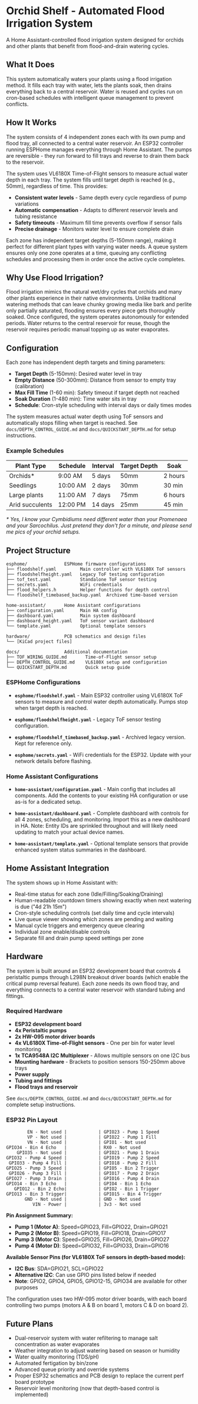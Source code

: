 # Orchid Shelf - Automated Flood Irrigation System

A Home Assistant-controlled flood irrigation system designed for orchids and other plants that benefit from flood-and-drain watering cycles.

## What It Does

This system automatically waters your plants using a flood irrigation method. It fills each tray with water, lets the plants soak, then drains everything back to a central reservoir. Water is reused and cycles run on cron-based schedules with intelligent queue management to prevent conflicts.

## How It Works

The system consists of 4 independent zones each with its own pump and flood tray, all connected to a central water reservoir. An ESP32 controller running ESPHome manages everything through Home Assistant. The pumps are reversible - they run forward to fill trays and reverse to drain them back to the reservoir.

The system uses VL6180X Time-of-Flight sensors to measure actual water depth in each tray. The system fills until target depth is reached (e.g., 50mm), regardless of time. This provides:

- **Consistent water levels** - Same depth every cycle regardless of pump variations
- **Automatic compensation** - Adapts to different reservoir levels and tubing resistance
- **Safety timeouts** - Maximum fill time prevents overflow if sensor fails
- **Precise drainage** - Monitors water level to ensure complete drain

Each zone has independent target depths (5-150mm range), making it perfect for different plant types with varying water needs. A queue system ensures only one zone operates at a time, queuing any conflicting schedules and processing them in order once the active cycle completes.

## Why Use Flood Irrigation?

Flood irrigation mimics the natural wet/dry cycles that orchids and many other plants experience in their native environments. Unlike traditional watering methods that can leave chunky growing media like bark and perlite only partially saturated, flooding ensures every piece gets thoroughly soaked. Once configured, the system operates autonomously for extended periods. Water returns to the central reservoir for reuse, though the reservoir requires periodic manual topping up as water evaporates.

## Configuration

Each zone has independent depth targets and timing parameters:

- **Target Depth** (5-150mm): Desired water level in tray
- **Empty Distance** (50-300mm): Distance from sensor to empty tray (calibration)
- **Max Fill Time** (1-60 min): Safety timeout if target depth not reached
- **Soak Duration** (1-480 min): Time water sits in tray
- **Schedule**: Cron-style scheduling with interval days or daily times modes

The system measures actual water depth using ToF sensors and automatically stops filling when target is reached. See `docs/DEPTH_CONTROL_GUIDE.md` and `docs/QUICKSTART_DEPTH.md` for setup instructions.

### Example Schedules

| Plant Type | Schedule | Interval | Target Depth | Soak |
|------------|----------|----------|--------------|------|
| Orchids* | 9:00 AM | 5 days | 50mm | 2 hours |
| Seedlings | 10:00 AM | 2 days | 30mm | 30 min |
| Large plants | 11:00 AM | 7 days | 75mm | 6 hours |
| Arid succulents | 12:00 PM | 14 days | 25mm | 45 min |

*\* Yes, I know your Cymbidiums need different water than your Promenaea and your Sarcochilus. Just pretend they don't for a minute, and please send me pics of your orchid setups.*

## Project Structure

```
esphome/              ESPHome firmware configurations
├── floodshelf.yaml         Main controller with VL6180X ToF sensors
├── floodshelfheight.yaml   Legacy ToF testing configuration
├── tof_test.yaml           Standalone ToF sensor testing
├── secrets.yaml            WiFi credentials
├── flood_helpers.h         Helper functions for depth control
└── floodshelf_timebased_backup.yaml  Archived time-based version

home-assistant/       Home Assistant configurations
├── configuration.yaml      Main HA config
├── dashboard.yaml          Main system dashboard
├── dashboard_height.yaml   ToF sensor variant dashboard
└── template.yaml           Optional template sensors

hardware/             PCB schematics and design files
└── [KiCad project files]

docs/                 Additional documentation
├── TOF_WIRING_GUIDE.md       Time-of-Flight sensor setup
├── DEPTH_CONTROL_GUIDE.md    VL6180X setup and configuration
└── QUICKSTART_DEPTH.md       Quick setup guide
```

### ESPHome Configurations

- **`esphome/floodshelf.yaml`** - Main ESP32 controller using VL6180X ToF sensors to measure and control water depth automatically. Pumps stop when target depth is reached.

- **`esphome/floodshelfheight.yaml`** - Legacy ToF sensor testing configuration.

- **`esphome/floodshelf_timebased_backup.yaml`** - Archived legacy version. Kept for reference only.

- **`esphome/secrets.yaml`** - WiFi credentials for the ESP32. Update with your network details before flashing.

### Home Assistant Configurations

- **`home-assistant/configuration.yaml`** - Main config that includes all components. Add the contents to your existing HA configuration or use as-is for a dedicated setup.

- **`home-assistant/dashboard.yaml`** - Complete dashboard with controls for all 4 zones, scheduling, and monitoring. Import this as a new dashboard in HA. Note: Entity IDs are sprinkled throughout and will likely need updating to match your actual device names.

- **`home-assistant/template.yaml`** - Optional template sensors that provide enhanced system status summaries in the dashboard.

## Home Assistant Integration

The system shows up in Home Assistant with:
- Real-time status for each zone (Idle/Filling/Soaking/Draining)
- Human-readable countdown timers showing exactly when next watering is due ("4d 21h 15m")  
- Cron-style scheduling controls (set daily time and cycle intervals)
- Live queue viewer showing which zones are pending and waiting
- Manual cycle triggers and emergency queue clearing
- Individual zone enable/disable controls
- Separate fill and drain pump speed settings per zone

## Hardware

The system is built around an ESP32 development board that controls 4 peristaltic pumps through L298N breakout driver boards (which enable the critical pump reversal feature). Each zone needs its own flood tray, and everything connects to a central water reservoir with standard tubing and fittings.

### Required Hardware

- **ESP32 development board**
- **4x Peristaltic pumps**
- **2x HW-095 motor driver boards**
- **4x VL6180X Time-of-Flight sensors** - One per bin for water level monitoring
- **1x TCA9548A I2C Multiplexer** - Allows multiple sensors on one I2C bus
- **Mounting hardware** - Brackets to position sensors 150-250mm above trays
- **Power supply**
- **Tubing and fittings**
- **Flood trays and reservoir**

See `docs/DEPTH_CONTROL_GUIDE.md` and `docs/QUICKSTART_DEPTH.md` for complete setup instructions.

### ESP32 Pin Layout

```
        EN - Not used |            | GPIO23 - Pump 1 Speed
        VP - Not used |            | GPIO22 - Pump 1 Fill
        VN - Not used |            | GPIO1 - Not used
GPIO34 - Bin 4 Echo   |            | RX0 - Not used
    GPIO35 - Not used |            | GPIO21 - Pump 1 Drain
GPIO32 - Pump 4 Speed |            | GPIO19 - Pump 2 Speed
 GPIO33 - Pump 4 Fill |            | GPIO18 - Pump 2 Fill
GPIO25 - Pump 3 Speed |            | GPIO5 - Bin 2 Trigger
 GPIO26 - Pump 3 Fill |            | GPIO17 - Pump 2 Drain
GPIO27 - Pump 3 Drain |            | GPIO16 - Pump 4 Drain
GPIO14 - Bin 3 Echo   |            | GPIO4 - Bin 1 Echo
   GPIO12 - Bin 2 Echo|            | GPIO2 - Bin 1 Trigger
GPIO13 - Bin 3 Trigger|            | GPIO15 - Bin 4 Trigger
       GND - Not used |            | GND - Not used
          VIN - Power |            | 3v3 - Not used
```

**Pin Assignment Summary:**
- **Pump 1 (Motor A)**: Speed=GPIO23, Fill=GPIO22, Drain=GPIO21
- **Pump 2 (Motor B)**: Speed=GPIO19, Fill=GPIO18, Drain=GPIO17  
- **Pump 3 (Motor C)**: Speed=GPIO25, Fill=GPIO26, Drain=GPIO27
- **Pump 4 (Motor D)**: Speed=GPIO32, Fill=GPIO33, Drain=GPIO16

**Available Sensor Pins (for VL6180X ToF sensors in depth-based mode):**
- **I2C Bus**: SDA=GPIO21, SCL=GPIO22
- **Alternative I2C**: Can use GPIO pins listed below if needed
- **Note**: GPIO2, GPIO4, GPIO5, GPIO12-15, GPIO34 are available for other purposes

The configuration uses two HW-095 motor driver boards, with each board controlling two pumps (motors A & B on board 1, motors C & D on board 2).

## Future Plans

- Dual-reservoir system with water refiltering to manage salt concentration as water evaporates
- Weather integration to adjust watering based on season or humidity
- Water quality monitoring (TDS/pH)
- Automated fertigation by bin/zone
- Advanced queue priority and override systems
- Proper ESP32 schematics and PCB design to replace the current perf board prototype
- Reservoir level monitoring (now that depth-based control is implemented)
